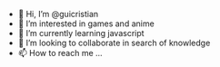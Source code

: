 - 👋 Hi, I’m @guicristian
- 👀 I’m interested in games and anime
- 🌱 I’m currently learning javascript
- 💞️ I’m looking to collaborate in search of knowledge 
- 📫 How to reach me ...

<!---
guicristian/guicristian is a ✨ special ✨ repository because its `README.md` (this file) appears on your GitHub profile.
You can click the Preview link to take a look at your changes.
--->
